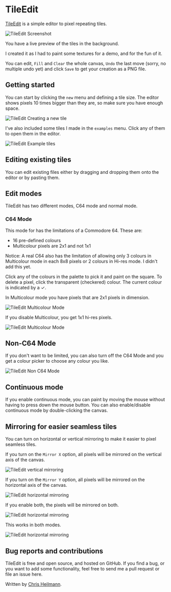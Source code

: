 # TileEdit

[TileEdit](https://codepo8.github.io/TileEdit/) is a simple editor to pixel repeating tiles.

![TileEdit Screenshot](./screenshots/c64-multicolour-mode.png)

You have a live preview of the tiles in the background.

I created it as I had to paint some textures for a demo, and for the fun of it. 

You can edit, `Fill` and `Clear` the whole canvas, `Undo` the last move (sorry, no multiple undo yet) and click `Save` to get your creation as a PNG file.

## Getting started 

You can start by clicking the `new` menu and defining a tile size. The editor shows pixels 10 times bigger than they are, so make sure you have enough space. 

![TileEdit Creating a new tile](./screenshots/new-tile.png)

I've also included some tiles I made in the `examples` menu. Click any of them to open them in the editor. 

![TileEdit Example tiles](./screenshots/examples.png)

## Editing existing tiles

You can edit existing files either by dragging and dropping them onto the editor or by pasting them.

## Edit modes 

TileEdit has two different modes, C64 mode and normal mode. 

### C64 Mode

This mode for has the limitations of a Commodore 64. These are:

* 16 pre-defined colours
* Multicolour pixels are 2x1 and not 1x1 

Notice: A real C64 also has the limitation of allowing only 3 colours in Multicolour mode in each 8x8 pixels or 2 colours in Hi-res mode. I didn't add this yet.

Click any of the colours in the palette to pick it and paint on the square. To delete a pixel, click the transparent (checkered) colour. The current colour is indicated by a ✓. 

In Multicolour mode you have pixels that are 2x1 pixels in dimension. 

![TileEdit Multicolour Mode](./screenshots/c64-multicolour-mode.png)

If you disable Multicolour, you get 1x1 hi-res pixels. 

![TileEdit Multicolour Mode](./screenshots/c64-hires.png)

## Non-C64 Mode

If you don't want to be limited, you can also turn off the C64 Mode and you get a colour picker to choose any colour you like. 

![TileEdit Non C64 Mode](./screenshots/non-c64-colour-picker.png)

## Continuous mode 

If you enable continuous mode, you can paint by moving the mouse without having to press down the mouse button. You can also enable/disable continuous mode by double-clicking the canvas.

## Mirroring for easier seamless tiles

You can turn on horizontal or vertical mirroring to make it easier to pixel seamless tiles.

If you turn on the `Mirror X` option, all pixels will be mirrored on the vertical axis of the canvas.

![TileEdit vertical mirroring](./screenshots/mirror-x.png)

If you turn on the `Mirror Y` option, all pixels will be mirrored on the horizontal axis of the canvas.

![TileEdit horizontal mirroring](./screenshots/mirror-y.png)

If you enable both, the pixels will be mirrored on both. 

![TileEdit horizontal mirroring](./screenshots/mirror-x-and-y.png)

This works in both modes. 

![TileEdit horizontal mirroring](./screenshots/all.png)

## Bug reports and contributions

TileEdit is free and open source, and hosted on GitHub. If you find a bug, or you want to add some functionality, feel free to send me a pull request or file an issue here. 

Written by [Chris Heilmann](https://christianheilmann.com).